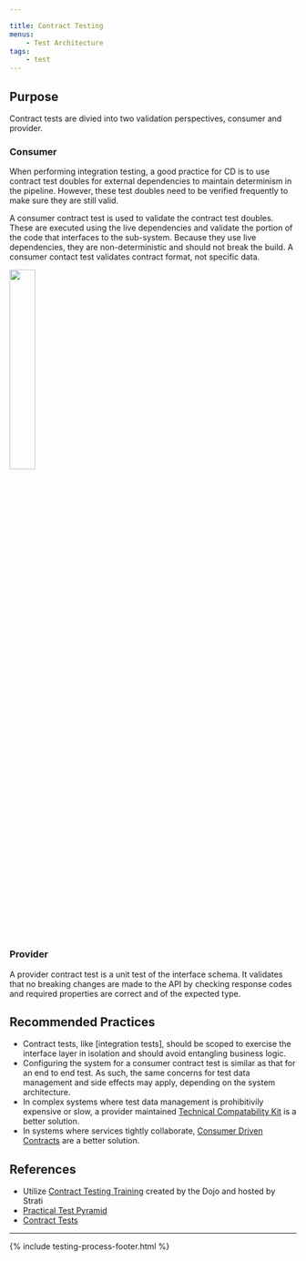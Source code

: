 ```yaml
---

title: Contract Testing
menus: 
    - Test Architecture
tags:
    - test
---
```



## Purpose

Contract tests are divied into two validation perspectives, consumer and provider.

### Consumer

When performing integration testing, a good practice for CD is to use contract test doubles for external dependencies to
maintain determinism in the pipeline. However, these test doubles need to be verified frequently to make sure they are
still valid.

A consumer contract test is used to validate the contract test doubles. These are executed using the live dependencies
and validate the portion of the code that interfaces to the sub-system. Because they use live dependencies, they are
non-deterministic and should not break the build. A consumer contact test validates contract format, not specific data.

<img src="../../images/contract-test.png" width="30%">

### Provider

A provider contract test is a unit test of the interface schema. It validates that no breaking changes are made to the
API by checking response codes and required properties are correct and of the expected type.

## Recommended Practices

- Contract tests, like [integration tests], should be scoped to exercise the interface layer in isolation and should avoid entangling business logic.
- Configuring the system for a consumer contract test is similar as that for an end to end test. As such, the same concerns for test data management and side effects may apply, depending on the system architecture.
- In complex systems where test data management is prohibitivily expensive or slow, a provider maintained [Technical Compatability Kit](https://paulhammant.com/2019/06/14/tcks-and-servirtium/) is a better solution.
- In systems where services tightly collaborate, [Consumer Driven Contracts](https://martinfowler.com/articles/consumerDrivenContracts.html) are a better solution.

## References

- Utilize [Contract Testing Training](https://strati.walmart.com/blog/2019-11-05-contract-testing-training.html) created by the Dojo and hosted by Strati
- [Practical Test Pyramid](https://martinfowler.com/articles/practical-test-pyramid.html)
- [Contract Tests](https://martinfowler.com/bliki/ContractTest.html)

---

{% include testing-process-footer.html %}
